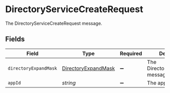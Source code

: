 # DirectoryServiceCreateRequest

The DirectoryServiceCreateRequest message.


## Fields

| Field                                                             | Type                                                              | Required                                                          | Description                                                       |
| ----------------------------------------------------------------- | ----------------------------------------------------------------- | ----------------------------------------------------------------- | ----------------------------------------------------------------- |
| `directoryExpandMask`                                             | [DirectoryExpandMask](../../models/shared/directoryexpandmask.md) | :heavy_minus_sign:                                                | The DirectoryExpandMask message.                                  |
| `appId`                                                           | *string*                                                          | :heavy_minus_sign:                                                | The appId field.                                                  |